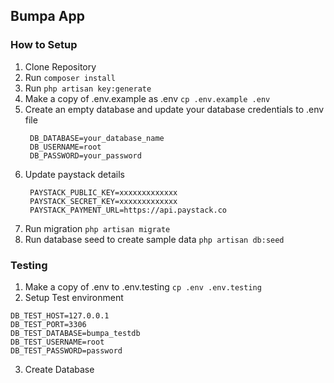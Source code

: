 
## Bumpa App 

### How to Setup
1. Clone Repository
2. Run ```composer install```
3. Run ```php artisan key:generate```
4. Make a copy of .env.example as .env ```cp .env.example .env```
5. Create an empty database and update your database credentials to .env file
   ```    
    DB_DATABASE=your_database_name
    DB_USERNAME=root
    DB_PASSWORD=your_password
   ```
4. Update paystack details 
   ```
    PAYSTACK_PUBLIC_KEY=xxxxxxxxxxxxx
    PAYSTACK_SECRET_KEY=xxxxxxxxxxxxx
    PAYSTACK_PAYMENT_URL=https://api.paystack.co
    ```
5. Run migration ``` php artisan migrate ```
5. Run database seed to create sample data ``` php artisan db:seed ```

### Testing
1. Make a copy of .env to .env.testing ```cp .env .env.testing```
2. Setup Test environment 
```
DB_TEST_HOST=127.0.0.1
DB_TEST_PORT=3306
DB_TEST_DATABASE=bumpa_testdb
DB_TEST_USERNAME=root
DB_TEST_PASSWORD=password
```
3. Create Database




